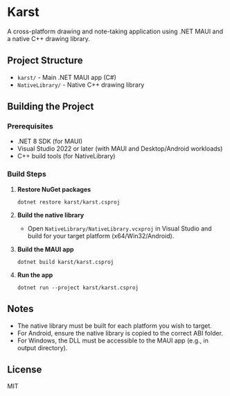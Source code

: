 # Karst

A cross-platform drawing and note-taking application using .NET MAUI and a native C++ drawing library.

## Project Structure

- `karst/` - Main .NET MAUI app (C#)
- `NativeLibrary/` - Native C++ drawing library

## Building the Project

### Prerequisites
- .NET 8 SDK (for MAUI)
- Visual Studio 2022 or later (with MAUI and Desktop/Android workloads)
- C++ build tools (for NativeLibrary)

### Build Steps
1. **Restore NuGet packages**
   ```pwsh
   dotnet restore karst/karst.csproj
   ```
2. **Build the native library**
   - Open `NativeLibrary/NativeLibrary.vcxproj` in Visual Studio and build for your target platform (x64/Win32/Android).

3. **Build the MAUI app**
   ```pwsh
   dotnet build karst/karst.csproj
   ```

4. **Run the app**
   ```pwsh
   dotnet run --project karst/karst.csproj
   ```

## Notes
- The native library must be built for each platform you wish to target.
- For Android, ensure the native library is copied to the correct ABI folder.
- For Windows, the DLL must be accessible to the MAUI app (e.g., in output directory).

## License
MIT
